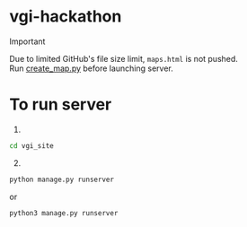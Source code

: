 # vgi-hackathon

> [!Important]
> Due to limited GitHub's file size limit, `maps.html` is not pushed.   
> Run [create_map.py](py-scripts/create_map.py) before launching server.


# To run server
1. 
```bash
cd vgi_site
```

2. 
```bash
python manage.py runserver
```
or 
```bash
python3 manage.py runserver
```
